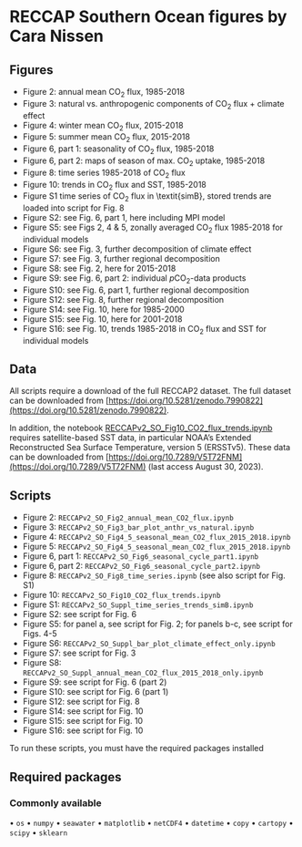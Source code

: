 # RECCAP Southern Ocean figures by Cara Nissen

## Figures
-	Figure 2: annual mean CO$_{2}$ flux, 1985-2018
-	Figure 3: natural vs. anthropogenic components of CO$_{2}$ flux + climate effect
-	Figure 4: winter mean CO$_{2}$ flux, 2015-2018
-	Figure 5: summer mean CO$_{2}$ flux, 2015-2018
-	Figure 6, part 1: seasonality of CO$_{2}$ flux, 1985-2018
-	Figure 6, part 2: maps of season of max. CO$_{2}$ uptake, 1985-2018
-	Figure 8: time series 1985-2018 of CO$_{2}$ flux
-	Figure 10: trends in CO$_{2}$ flux and SST, 1985-2018
-	Figure S1 time series of CO$_{2}$ flux in \textit{simB}, stored trends are loaded into script for Fig. 8 
-	Figure S2: see Fig. 6, part 1, here including MPI model
-	Figure S5: see Figs 2, 4 & 5, zonally averaged CO$_{2}$ flux 1985-2018 for individual models
-	Figure S6: see Fig. 3, further decomposition of climate effect 
-	Figure S7: see Fig. 3, further regional decomposition
-	Figure S8: see Fig. 2, here for 2015-2018
-	Figure S9: see Fig. 6, part 2: individual $p$CO$_{2}$-data products
-	Figure S10: see Fig. 6, part 1, further regional decomposition 
-	Figure S12: see Fig. 8, further regional decomposition
-	Figure S14: see Fig. 10, here for 1985-2000
-	Figure S15: see Fig. 10, here for 2001-2018
-	Figure S16: see Fig. 10, trends 1985-2018 in CO$_{2}$ flux and SST for individual models
## Data

All scripts require a download of the full RECCAP2 dataset. The full dataset can be downloaded from [https://doi.org/10.5281/zenodo.7990822](https://doi.org/10.5281/zenodo.7990822).

In addition, the notebook [RECCAPv2_SO_Fig10_CO2_flux_trends.ipynb](RECCAPv2_SO_Fig10_CO2_flux_trends.ipynb) requires satellite-based SST data, in particular NOAA’s Extended Reconstructed Sea Surface Temperature, version 5 (ERSSTv5). These data can be downloaded from [https://doi.org/10.7289/V5T72FNM](https://doi.org/10.7289/V5T72FNM) (last access August 30, 2023). 

## Scripts 
-	Figure 2: `RECCAPv2_SO_Fig2_annual_mean_CO2_flux.ipynb`
-	Figure 3: `RECCAPv2_SO_Fig3_bar_plot_anthr_vs_natural.ipynb`
-	Figure 4: `RECCAPv2_SO_Fig4_5_seasonal_mean_CO2_flux_2015_2018.ipynb`
-	Figure 5: `RECCAPv2_SO_Fig4_5_seasonal_mean_CO2_flux_2015_2018.ipynb`
-	Figure 6, part 1: `RECCAPv2_SO_Fig6_seasonal_cycle_part1.ipynb`
-	Figure 6, part 2: `RECCAPv2_SO_Fig6_seasonal_cycle_part2.ipynb`
-	Figure 8: `RECCAPv2_SO_Fig8_time_series.ipynb` (see also script for Fig. S1)
-	Figure 10: `RECCAPv2_SO_Fig10_CO2_flux_trends.ipynb`
-	Figure S1: `RECCAPv2_SO_Suppl_time_series_trends_simB.ipynb`
-	Figure S2: see script for Fig. 6
-	Figure S5: for panel a, see script for Fig. 2; for panels b-c, see script for Figs. 4-5
-	Figure S6: `RECCAPv2_SO_Suppl_bar_plot_climate_effect_only.ipynb`
-	Figure S7: see script for Fig. 3
-	Figure S8: `RECCAPv2_SO_Suppl_annual_mean_CO2_flux_2015_2018_only.ipynb`
-	Figure S9: see script for Fig. 6 (part 2)
-	Figure S10: see script for Fig. 6 (part 1)
-	Figure S12: see script for Fig. 8
-	Figure S14: see script for Fig. 10
-	Figure S15: see script for Fig. 10
-	Figure S16: see script for Fig. 10

To run these scripts, you must have the required packages installed

## Required packages

### Commonly available
•	`os`
•	`numpy`
•	`seawater`
•	`matplotlib`
•	`netCDF4`
•	`datetime`
•	`copy`
•	`cartopy`
•	`scipy`
•	`sklearn`

